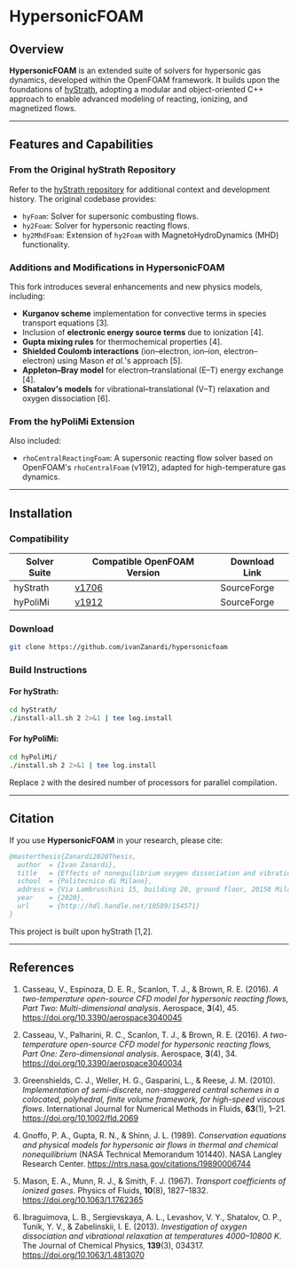 # HypersonicFOAM

## Overview

**HypersonicFOAM** is an extended suite of solvers for hypersonic gas dynamics, developed within the OpenFOAM framework. It builds upon the foundations of [hyStrath](https://github.com/vincentcasseau/hyStrath), adopting a modular and object-oriented C++ approach to enable advanced modeling of reacting, ionizing, and magnetized flows.

---

## Features and Capabilities

### From the Original **hyStrath** Repository

Refer to the [hyStrath repository](https://github.com/vincentcasseau/hyStrath) for additional context and development history. The original codebase provides:

- `hyFoam`: Solver for supersonic combusting flows.
- `hy2Foam`: Solver for hypersonic reacting flows.
- `hy2MhdFoam`: Extension of `hy2Foam` with MagnetoHydroDynamics (MHD) functionality.

### Additions and Modifications in HypersonicFOAM

This fork introduces several enhancements and new physics models, including:

- **Kurganov scheme** implementation for convective terms in species transport equations [3].
- Inclusion of **electronic energy source terms** due to ionization [4].
- **Gupta mixing rules** for thermochemical properties [4].
- **Shielded Coulomb interactions** (ion–electron, ion–ion, electron–electron) using Mason *et al.*'s approach [5].
- **Appleton–Bray model** for electron–translational (E–T) energy exchange [4].
- **Shatalov's models** for vibrational–translational (V–T) relaxation and oxygen dissociation [6].

### From the **hyPoliMi** Extension

Also included:

- `rhoCentralReactingFoam`: A supersonic reacting flow solver based on OpenFOAM's `rhoCentralFoam` (v1912), adapted for high-temperature gas dynamics.

---

## Installation

### Compatibility

| Solver Suite     | Compatible OpenFOAM Version | Download Link |
|------------------|-----------------------------|----------------|
| hyStrath         | [v1706](https://sourceforge.net/projects/openfoam/files/v1706)         | SourceForge    |
| hyPoliMi         | [v1912](https://sourceforge.net/projects/openfoam/files/v1912)         | SourceForge    |

### Download

```bash
git clone https://github.com/ivanZanardi/hypersonicfoam
```

### Build Instructions

#### For **hyStrath**:

```bash
cd hyStrath/
./install-all.sh 2 2>&1 | tee log.install
```

#### For **hyPoliMi**:

```bash
cd hyPoliMi/
./install.sh 2 2>&1 | tee log.install
```

Replace `2` with the desired number of processors for parallel compilation.

---

## Citation

If you use **HypersonicFOAM** in your research, please cite:

```bibtex
@masterthesis{Zanardi2020Thesis,
  author  = {Ivan Zanardi},
  title   = {Effects of nonequilibrium oxygen dissociation and vibrational relaxation in hypersonic flows},
  school  = {Politecnico di Milano},
  address = {Via Lambruschini 15, building 20, ground floor, 20158 Milano, Italy},
  year    = {2020},
  url     = {http://hdl.handle.net/10589/154571}
}
```

This project is built upon hyStrath [1,2].

---

## References

1. Casseau, V., Espinoza, D. E. R., Scanlon, T. J., & Brown, R. E. (2016). *A two-temperature open-source CFD model for hypersonic reacting flows, Part Two: Multi-dimensional analysis*. Aerospace, **3**(4), 45. https://doi.org/10.3390/aerospace3040045

2. Casseau, V., Palharini, R. C., Scanlon, T. J., & Brown, R. E. (2016). *A two-temperature open-source CFD model for hypersonic reacting flows, Part One: Zero-dimensional analysis*. Aerospace, **3**(4), 34. https://doi.org/10.3390/aerospace3040034

3. Greenshields, C. J., Weller, H. G., Gasparini, L., & Reese, J. M. (2010). *Implementation of semi-discrete, non-staggered central schemes in a colocated, polyhedral, finite volume framework, for high-speed viscous flows*. International Journal for Numerical Methods in Fluids, **63**(1), 1–21. https://doi.org/10.1002/fld.2069

4. Gnoffo, P. A., Gupta, R. N., & Shinn, J. L. (1989). *Conservation equations and physical models for hypersonic air flows in thermal and chemical nonequilibrium* (NASA Technical Memorandum 101440). NASA Langley Research Center. https://ntrs.nasa.gov/citations/19890006744

5. Mason, E. A., Munn, R. J., & Smith, F. J. (1967). *Transport coefficients of ionized gases*. Physics of Fluids, **10**(8), 1827–1832. https://doi.org/10.1063/1.1762365

6. Ibraguimova, L. B., Sergievskaya, A. L., Levashov, V. Y., Shatalov, O. P., Tunik, Y. V., & Zabelinskii, I. E. (2013). *Investigation of oxygen dissociation and vibrational relaxation at temperatures 4000–10800 K*. The Journal of Chemical Physics, **139**(3), 034317. https://doi.org/10.1063/1.4813070
